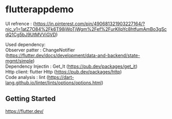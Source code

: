 # flutterappdemo

UI refrence : (https://in.pinterest.com/pin/490681321903227164/?nic_v1=1atZ7O84%2Fk6T98jWoTjWgm%2Fef%2FurKIlpYc8htfumAmBo3gScdQ1Cg5bJ9UtMVViGVD)


Used dependency:  
Observer patter : ChangeNotifier (https://flutter.dev/docs/development/data-and-backend/state-mgmt/simple)  
Dependency Injectin : Get_It (https://pub.dev/packages/get_it)  
Http client: flutter Http (https://pub.dev/packages/http)  
Code analysis : lint (https://dart-lang.github.io/linter/lints/options/options.html)  

## Getting Started

https://flutter.dev/
